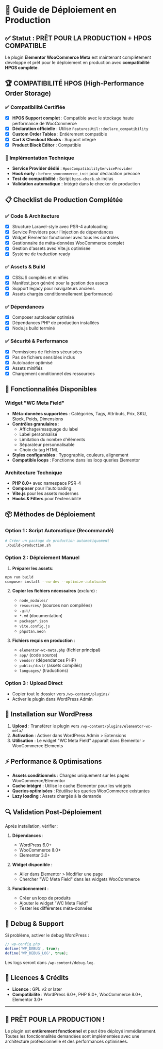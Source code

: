 # 🚀 Guide de Déploiement en Production

## ✅ Statut : PRÊT POUR LA PRODUCTION + HPOS COMPATIBLE

Le plugin **Elementor WooCommerce Meta** est maintenant complètement développé et prêt pour le déploiement en production avec **compatibilité HPOS complète**.

## 🏆 COMPATIBILITÉ HPOS (High-Performance Order Storage)

### ✅ Compatibilité Certifiée
- [x] **HPOS Support complet** : Compatible avec le stockage haute performance de WooCommerce
- [x] **Déclaration officielle** : Utilise `FeaturesUtil::declare_compatibility`
- [x] **Custom Order Tables** : Entièrement compatible
- [x] **Cart & Checkout Blocks** : Support intégré
- [x] **Product Block Editor** : Compatible

### 🔧 Implémentation Technique
- **Service Provider dédié** : `HposCompatibilityServiceProvider`
- **Hook early** : `before_woocommerce_init` pour déclaration précoce
- **Test de compatibilité** : Script `hpos-check.sh` inclus
- **Validation automatique** : Intégré dans le checker de production

## 📋 Checklist de Production Complétée

### ✅ Code & Architecture
- [x] Structure Laravel-style avec PSR-4 autoloading
- [x] Service Providers pour l'injection de dépendances  
- [x] Widget Elementor fonctionnel avec tous les contrôles
- [x] Gestionnaire de méta-données WooCommerce complet
- [x] Gestion d'assets avec Vite.js optimisée
- [x] Système de traduction ready

### ✅ Assets & Build
- [x] CSS/JS compilés et minifiés  
- [x] Manifest.json généré pour la gestion des assets
- [x] Support legacy pour navigateurs anciens
- [x] Assets chargés conditionnellement (performance)

### ✅ Dépendances
- [x] Composer autoloader optimisé
- [x] Dépendances PHP de production installées
- [x] Node.js build terminé

### ✅ Sécurité & Performance
- [x] Permissions de fichiers sécurisées
- [x] Pas de fichiers sensibles inclus
- [x] Autoloader optimisé
- [x] Assets minifiés
- [x] Chargement conditionnel des ressources

## 🔧 Fonctionnalités Disponibles

### Widget "WC Meta Field"
- **Méta-données supportées** : Catégories, Tags, Attributs, Prix, SKU, Stock, Poids, Dimensions
- **Contrôles granulaires** : 
  - Affichage/masquage du label
  - Label personnalisé
  - Limitation du nombre d'éléments
  - Séparateur personnalisable
  - Choix du tag HTML
- **Styles configurables** : Typographie, couleurs, alignement
- **Compatible loops** : Fonctionne dans les loop queries Elementor

### Architecture Technique
- **PHP 8.0+** avec namespace PSR-4
- **Composer** pour l'autoloading
- **Vite.js** pour les assets modernes
- **Hooks & Filters** pour l'extensibilité

## 📦 Méthodes de Déploiement

### Option 1 : Script Automatique (Recommandé)
```bash
# Créer un package de production automatiquement
./build-production.sh
```

### Option 2 : Déploiement Manuel

1. **Préparer les assets**:
```bash
npm run build
composer install --no-dev --optimize-autoloader
```

2. **Copier les fichiers nécessaires** (exclure) :
   - `node_modules/`
   - `resources/` (sources non compilées)
   - `.git/`
   - `*.md` (documentation)
   - `package*.json`
   - `vite.config.js`
   - `phpstan.neon`

3. **Fichiers requis en production** :
   - `elementor-wc-meta.php` (fichier principal)
   - `app/` (code source)
   - `vendor/` (dépendances PHP)
   - `public/dist/` (assets compilés)
   - `languages/` (traductions)

### Option 3 : Upload Direct
- Copier tout le dossier vers `/wp-content/plugins/`
- Activer le plugin dans WordPress Admin

## 🎯 Installation sur WordPress

1. **Upload** : Transférer le plugin vers `/wp-content/plugins/elementor-wc-meta/`
2. **Activation** : Activer dans WordPress Admin > Extensions
3. **Utilisation** : Le widget "WC Meta Field" apparaît dans Elementor > WooCommerce Elements

## ⚡ Performance & Optimisations

- **Assets conditionnels** : Chargés uniquement sur les pages WooCommerce/Elementor
- **Cache intégré** : Utilise le cache Elementor pour les widgets
- **Queries optimisées** : Réutilise les queries WooCommerce existantes
- **Lazy loading** : Assets chargés à la demande

## 🔍 Validation Post-Déploiement

Après installation, vérifier :

1. **Dépendances** :
   - WordPress 6.0+
   - WooCommerce 8.0+ 
   - Elementor 3.0+

2. **Widget disponible** :
   - Aller dans Elementor > Modifier une page
   - Chercher "WC Meta Field" dans les widgets WooCommerce

3. **Fonctionnement** :
   - Créer un loop de produits
   - Ajouter le widget "WC Meta Field"
   - Tester les différentes méta-données

## 🐛 Debug & Support

Si problème, activer le debug WordPress :
```php
// wp-config.php
define('WP_DEBUG', true);
define('WP_DEBUG_LOG', true);
```

Les logs seront dans `/wp-content/debug.log`.

## 📄 Licences & Crédits

- **Licence** : GPL v2 or later
- **Compatibilité** : WordPress 6.0+, PHP 8.0+, WooCommerce 8.0+, Elementor 3.0+

---

## 🎉 PRÊT POUR LA PRODUCTION !

Le plugin est **entièrement fonctionnel** et peut être déployé immédiatement. Toutes les fonctionnalités demandées sont implémentées avec une architecture professionnelle et des performances optimisées.

